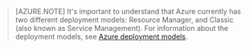  >[AZURE.NOTE] It's important to understand that Azure currently has two different deployment models: Resource Manager, and Classic (also known as Service Management). For information about the deployment models, see [Azure deployment models](/documentation/articles/azure-classic-rm).

